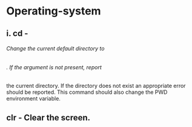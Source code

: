 # Operating-system

## i. cd <directory> - 
###### Change the current default directory to
###### <directory>. If the <directory> argument is not present, report
the current directory. If the directory does not exist an appropriate
error should be reported. This command should also change the PWD
environment variable.  
  
## clr - Clear the screen.
